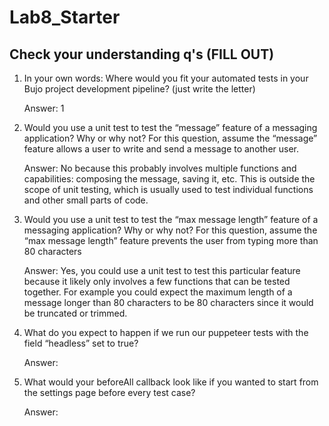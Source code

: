 # Lab8_Starter

## Check your understanding q's (FILL OUT)

1. In your own words: Where would you fit your automated tests in your Bujo project development pipeline? (just write the letter)

    Answer: 1

2. Would you use a unit test to test the “message” feature of a messaging application? Why or why not? For this question, assume the “message” feature allows a user to write and send a message to another user.

    Answer: No because this probably involves multiple functions and capabilities: composing the message, saving it, etc. This is outside the scope of unit testing, which is usually used to test individual functions and other small parts of code.

3. Would you use a unit test to test the “max message length” feature of a messaging application? Why or why not? For this question, assume the “max message length” feature prevents the user from typing more than 80 characters

    Answer: Yes, you could use a unit test to test this particular feature because it likely only involves a few functions that can be tested together. For example you could expect the maximum length of a message longer than 80 characters to be 80 characters since it would be truncated or trimmed.

4. What do you expect to happen if we run our puppeteer tests with the field “headless” set to true?

    Answer:

5. What would your beforeAll callback look like if you wanted to start from the settings page before every test case?

    Answer:

